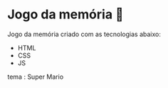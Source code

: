 # Jogo da memória :memo:



Jogo da memória criado com as tecnologias abaixo:



* HTML
* CSS
* JS



tema : Super Mario
